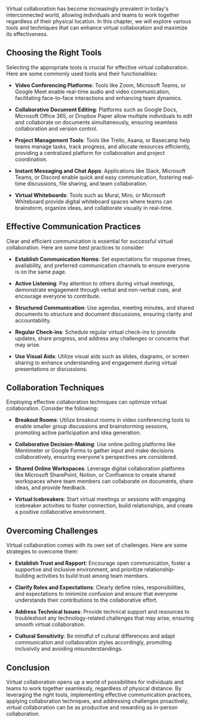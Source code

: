 
Virtual collaboration has become increasingly prevalent in today's interconnected world, allowing individuals and teams to work together regardless of their physical location. In this chapter, we will explore various tools and techniques that can enhance virtual collaboration and maximize its effectiveness.

Choosing the Right Tools
------------------------

Selecting the appropriate tools is crucial for effective virtual collaboration. Here are some commonly used tools and their functionalities:

* **Video Conferencing Platforms**: Tools like Zoom, Microsoft Teams, or Google Meet enable real-time audio and video communication, facilitating face-to-face interactions and enhancing team dynamics.

* **Collaborative Document Editing**: Platforms such as Google Docs, Microsoft Office 365, or Dropbox Paper allow multiple individuals to edit and collaborate on documents simultaneously, ensuring seamless collaboration and version control.

* **Project Management Tools**: Tools like Trello, Asana, or Basecamp help teams manage tasks, track progress, and allocate resources efficiently, providing a centralized platform for collaboration and project coordination.

* **Instant Messaging and Chat Apps**: Applications like Slack, Microsoft Teams, or Discord enable quick and easy communication, fostering real-time discussions, file sharing, and team collaboration.

* **Virtual Whiteboards**: Tools such as Mural, Miro, or Microsoft Whiteboard provide digital whiteboard spaces where teams can brainstorm, organize ideas, and collaborate visually in real-time.

Effective Communication Practices
---------------------------------

Clear and efficient communication is essential for successful virtual collaboration. Here are some best practices to consider:

* **Establish Communication Norms**: Set expectations for response times, availability, and preferred communication channels to ensure everyone is on the same page.

* **Active Listening**: Pay attention to others during virtual meetings, demonstrate engagement through verbal and non-verbal cues, and encourage everyone to contribute.

* **Structured Communication**: Use agendas, meeting minutes, and shared documents to structure and document discussions, ensuring clarity and accountability.

* **Regular Check-ins**: Schedule regular virtual check-ins to provide updates, share progress, and address any challenges or concerns that may arise.

* **Use Visual Aids**: Utilize visual aids such as slides, diagrams, or screen sharing to enhance understanding and engagement during virtual presentations or discussions.

Collaboration Techniques
------------------------

Employing effective collaboration techniques can optimize virtual collaboration. Consider the following:

* **Breakout Rooms**: Utilize breakout rooms in video conferencing tools to enable smaller group discussions and brainstorming sessions, promoting active participation and idea generation.

* **Collaborative Decision-Making**: Use online polling platforms like Mentimeter or Google Forms to gather input and make decisions collaboratively, ensuring everyone's perspectives are considered.

* **Shared Online Workspaces**: Leverage digital collaboration platforms like Microsoft SharePoint, Notion, or Confluence to create shared workspaces where team members can collaborate on documents, share ideas, and provide feedback.

* **Virtual Icebreakers**: Start virtual meetings or sessions with engaging icebreaker activities to foster connection, build relationships, and create a positive collaborative environment.

Overcoming Challenges
---------------------

Virtual collaboration comes with its own set of challenges. Here are some strategies to overcome them:

* **Establish Trust and Rapport**: Encourage open communication, foster a supportive and inclusive environment, and prioritize relationship-building activities to build trust among team members.

* **Clarify Roles and Expectations**: Clearly define roles, responsibilities, and expectations to minimize confusion and ensure that everyone understands their contributions to the collaborative effort.

* **Address Technical Issues**: Provide technical support and resources to troubleshoot any technology-related challenges that may arise, ensuring smooth virtual collaboration.

* **Cultural Sensitivity**: Be mindful of cultural differences and adapt communication and collaboration styles accordingly, promoting inclusivity and avoiding misunderstandings.

Conclusion
----------

Virtual collaboration opens up a world of possibilities for individuals and teams to work together seamlessly, regardless of physical distance. By leveraging the right tools, implementing effective communication practices, applying collaboration techniques, and addressing challenges proactively, virtual collaboration can be as productive and rewarding as in-person collaboration.
